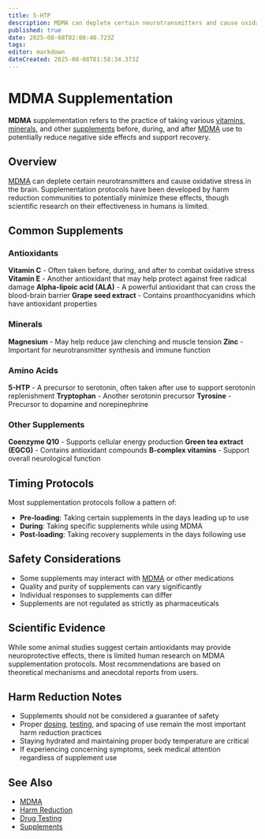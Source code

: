 ```yaml
---
title: 5-HTP
description: MDMA can deplete certain neurotransmitters and cause oxidative stress in the brain. Supplementation protocols have been developed by harm reduction communities...
published: true
date: 2025-08-08T02:08:40.723Z
tags: 
editor: markdown
dateCreated: 2025-08-08T01:58:34.373Z
---
```


# MDMA Supplementation

**MDMA** supplementation refers to the practice of taking various [vitamins](/en/vitamins), [minerals](/en/minerals), and other [supplements](/en/supplements) before, during, and after [MDMA](/en/stimulants/mdma) use to potentially reduce negative side effects and support recovery.

## Overview

[MDMA](/en/stimulants/mdma) can deplete certain neurotransmitters and cause oxidative stress in the brain. Supplementation protocols have been developed by harm reduction communities to potentially minimize these effects, though scientific research on their effectiveness in humans is limited.

## Common Supplements

### Antioxidants

**Vitamin C** - Often taken before, during, and after to combat oxidative stress
**Vitamin E** - Another antioxidant that may help protect against free radical damage
**Alpha-lipoic acid (ALA)** - A powerful antioxidant that can cross the blood-brain barrier
**Grape seed extract** - Contains proanthocyanidins which have antioxidant properties

### Minerals

**Magnesium** - May help reduce jaw clenching and muscle tension
**Zinc** - Important for neurotransmitter synthesis and immune function

### Amino Acids

**5-HTP** - A precursor to serotonin, often taken after use to support serotonin replenishment
**Tryptophan** - Another serotonin precursor
**Tyrosine** - Precursor to dopamine and norepinephrine

### Other Supplements

**Coenzyme Q10** - Supports cellular energy production
**Green tea extract (EGCG)** - Contains antioxidant compounds
**B-complex vitamins** - Support overall neurological function

## Timing Protocols

Most supplementation protocols follow a pattern of:

- **Pre-loading**: Taking certain supplements in the days leading up to use
- **During**: Taking specific supplements while using MDMA
- **Post-loading**: Taking recovery supplements in the days following use

## Safety Considerations

- Some supplements may interact with [MDMA](/en/stimulants/mdma) or other medications
- Quality and purity of supplements can vary significantly
- Individual responses to supplements can differ
- Supplements are not regulated as strictly as pharmaceuticals

## Scientific Evidence

While some animal studies suggest certain antioxidants may provide neuroprotective effects, there is limited human research on MDMA supplementation protocols. Most recommendations are based on theoretical mechanisms and anecdotal reports from users.

## Harm Reduction Notes

- Supplements should not be considered a guarantee of safety
- Proper [dosing](/en/dosing), [testing](/en/drug-testing), and spacing of use remain the most important harm reduction practices
- Staying hydrated and maintaining proper body temperature are critical
- If experiencing concerning symptoms, seek medical attention regardless of supplement use

## See Also

- [MDMA](/en/stimulants/mdma)
- [Harm Reduction](/en/harm-reduction)
- [Drug Testing](/en/drug-testing)
- [Supplements](/en/supplements)